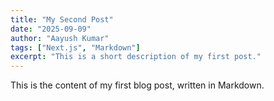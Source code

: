 ```yaml
---
title: "My Second Post"
date: "2025-09-09"
author: "Aayush Kumar"
tags: ["Next.js", "Markdown"]
excerpt: "This is a short description of my first post."
---
```


This is the content of my first blog post, written in Markdown.
